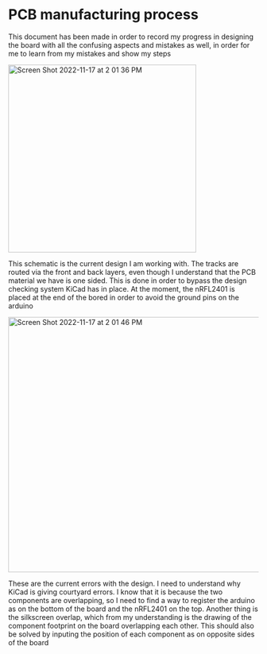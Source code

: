 # PCB manufacturing process

This document has been made in order to record my progress in designing the board with all the confusing aspects and mistakes as well, in order for me to learn from my mistakes and show my steps

<img width="378" alt="Screen Shot 2022-11-17 at 2 01 36 PM" src="https://user-images.githubusercontent.com/54836827/202417455-1f8bacf2-4477-42a2-8fe1-5c4eb8b67752.png">

This schematic is the current design I am working with. The tracks are routed via the front and back layers, even though I understand that the PCB material we have is one sided. This is done in order to bypass the design checking system KiCad has in place. At the moment, the nRFL2401 is placed at the end of the bored in order to avoid the ground pins on the arduino

<img width="514" alt="Screen Shot 2022-11-17 at 2 01 46 PM" src="https://user-images.githubusercontent.com/54836827/202417463-2430a323-78ca-4955-bf34-f4efed9c0f98.png">

These are the current errors with the design. I need to understand why KiCad is giving courtyard errors. I know that it is because the two components are overlapping, so I need to find a way to register the arduino as on the bottom of the board and the nRFL2401 on the top.
Another thing is the silkscreen overlap, which from my understanding is the drawing of the component footprint on the board overlapping each other. This should also be solved by inputing the position of each component as on opposite sides of the board
